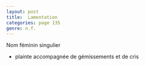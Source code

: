 ```yaml
---
layout: post
title:  Lamentation
categories: page 135
genre: n.f.
---
```


Nom féminin singulier

* plainte accompagnée de gémissements et de cris
